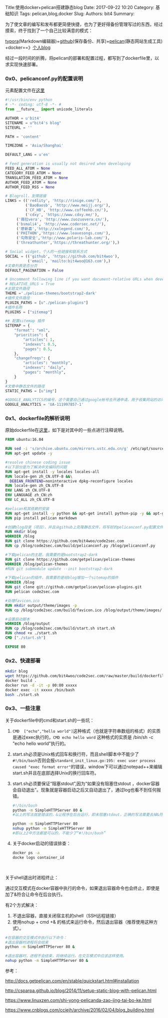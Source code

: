 Title:使用docker+pelican搭建静态blog
Date: 2017-09-22 10:20
Category: 基础知识
Tags: pelican,blog,docker
Slug: 
Authors: bit4
Summary: 



为了使文章的编写和发布都更简便快捷，也为了更好得备份管理写过的东西，经过摸索，终于找到了一个自己比较满意的模式：

[typora](https://www.typora.io/)(Markdown编辑器)+[github](https://github.com/bit4woo/code2sec.com)(保存备份、共享)+[pelican](http://docs.getpelican.com)(静态网站生成工具) +docker==》[个人blog](http://www.code2sec.com/)

经过一段时间的折腾，将pelican的部署和配置过程，都写到了dockerfile里，以求实现快速部署。



### 0x0、pelicanconf.py的配置说明

元素配置文件在[这里](https://github.com/bit4woo/code2sec.com/blob/master/build/pelicanconf.py)

```python
#!/usr/bin/env python
# -*- coding: utf-8 -*- #
from __future__ import unicode_literals

AUTHOR = u'bit4'
SITENAME = u"bit4's blog"
SITEURL = ''

PATH = 'content'

TIMEZONE = 'Asia/Shanghai'

DEFAULT_LANG = u'en'

# Feed generation is usually not desired when developing
FEED_ALL_ATOM = None
CATEGORY_FEED_ATOM = None
TRANSLATION_FEED_ATOM = None
AUTHOR_FEED_ATOM = None
AUTHOR_FEED_RSS = None

# Blogroll，友情链接
LINKS = (('re4lity', 'http://rinige.com/'),
         ('BaoBaosb', 'http://www.meijj.org/'),
         ('CF_HB', 'http://www.coffeehb.cn/'),
         ('cdxy', 'https://www.cdxy.me/'),
	 ('薇拉vera', 'http://www.zuozuovera.cn/'),
	 ('bsmali4', 'http://www.codersec.net/'),
	 ('廖新喜','http://xxlegend.com/'),
	 ('PHITHON','https://www.leavesongs.com/'),
	 ('勾陈安全','http://www.polaris-lab.com/'),
	 ('threathunter','https://threathunter.org/'),)

# Social widget，个人的一些链接和联系方式
SOCIAL = (('github', 'https://github.com/bit4woo'),
          ('email', 'mailto:bit4woo@163.com'),)
#文章列表是否分页
DEFAULT_PAGINATION = False

# Uncomment following line if you want document-relative URLs when developing
# RELATIVE_URLS = True
#主题文件路径
THEME ='./pelican-themes/bootstrap2-dark'
#插件文件路径
PLUGIN_PATHS = [u"./pelican-plugins"]
#插件名称
PLUGINS = ["sitemap"]

## 配置sitemap 插件
SITEMAP = {
    "format": "xml",
    "priorities": {
        "articles": 1,
        "indexes": 0.5,
        "pages": 0.5,
    },
    "changefreqs": {
        "articles": "monthly",
        "indexes": "daily",
        "pages": "monthly",
    }
}
#文章中静态文件的路径
STATIC_PATHS = [u"img"]

#GOOGLE_ANALYTICS的编号，这个需要自己通过google帐号去开通申请，用于收集网站的访问统计之类的信息。 
GOOGLE_ANALYTICS = 'UA-111997857-1'

```



### 0x1、dockerfile的解析说明

原始dockerfile在[这里](https://github.com/bit4woo/code2sec.com/blob/master/build/dockerfile)，如下是对其中的一些点进行注释说明。

```dockerfile
FROM ubuntu:16.04

RUN sed -i 's/archive.ubuntu.com/mirrors.ustc.edu.cn/g' /etc/apt/sources.list
RUN apt-get update -y 

#resolve chinese coding issue
#以下部分是为了解决中文编码的问题
RUN apt-get install -y locales locales-all
RUN locale-gen zh_CN.UTF-8 &&\
  DEBIAN_FRONTEND=noninteractive dpkg-reconfigure locales
RUN locale-gen zh_CN.UTF-8
ENV LANG zh_CN.UTF-8
ENV LANGUAGE zh_CN:zh
ENV LC_ALL zh_CN.UTF-8

#pelican和其依赖的安装
RUN apt-get install -y python && apt-get install python-pip -y && apt-get install git -y
RUN pip install pelican markdown

#创建blog目录（项目），并且从github上克隆静态文件，将写好的pelicanconf.py配置文件进行替换。
RUN mkdir blog
WORKDIR /blog
RUN git clone https://github.com/bit4woo/code2sec.com
RUN cp /blog/code2sec.com/build/pelicanconf.py /blog/pelicanconf.py

#下载pelican的主题，我需要的是bootstrap2-dark
RUN git clone https://github.com/getpelican/pelican-themes
WORKDIR /blog/pelican-themes
#RUN git submodule update --init bootstrap2-dark

#下载pelican的插件，我需要的是给blog增加一个sitemap的插件
WORKDIR /blog
RUN git clone git://github.com/getpelican/pelican-plugins.git
RUN pelican code2sec.com

#处理favicon.ico
RUN mkdir output/theme/images -p
RUN cp /blog/code2sec.com/build/favicon.ico /blog/output/theme/images/

#设置启动脚本
WORKDIR /blog/output
RUN cp /blog/code2sec.com/build/start.sh start.sh
RUN chmod +x ./start.sh
CMD ["./start.sh"]

EXPOSE 80
```



### 0x2、快速部署

```bash
mkdir blog
wget https://github.com/bit4woo/code2sec.com/raw/master/build/dockerfile
docker build .
docker run -d -it -p 80:80 xxxxx
docker exec -it xxxxx /bin/bash
bash ./start.sh
```



### 0x3、一些注意

关于dockerfile中的cmd和start.sh的一些坑：

1. `CMD  ["echo","hello world"]`这种格式（也就是字符串数组的格式）的实质是通过exec执行的，`CMD echo hello word` 这种格式的实质是 /bin/sh -c "echo hello world"执行的。

2. start.sh必须是Unix格式回车和换行符，而且shell脚本中不能少了`#!/bin/bash`否则会报`standard_init_linux.go:195: exec user process caused "exec format error"`的错误，window下可以通过notepad++来编辑start.sh并且在底部选择Unix的换行回车符。

3. start.sh必须要保证“阻塞stdout”,因为“如果没有阻塞住stdout ，docker容器会自动退出”。现象就是容器启动之后又自动退出了，通过log也看不到任何报错。

   ```bash
   #!/bin/bash
   python -m SimpleHTTPServer 80 &
   #以上的写法就是错误的，&让程序在后台运行，即未阻塞stdout，正确的写法需要去掉&符号。感谢皓烟洎铭师傅的指导。

   python -m SimpleHTTPServer 80
   nohup python -m SimpleHTTPServer 80
   #即以上2中方法都是可以的，不能少了“#!/bin/bash”
   ```

4. 关于docker启动的错误排查：

   ```bash
   docker ps -a
   docke logs container_id
   ```

   ​

关于shell退出时进程终止：

通过交互模式在docker容器中执行的命令，如果退出容器命令也会终止，即使是加了&符合让命令在后台执行。

有2个方式解决：

1. 不退出容器，直接关闭宿主机的shell（SSH远程链接）
2. 使用nohup + cmd +& 的格式来运行命令，然后退出容器（推荐使用这种方式）。

```bash
#在容器的交互模式中执行以下命令：
#退出容器时进程将会结束
python -m SimpleHTTPServer 80 &

#退出容器时，进程不会结束，将继续运行。在交互模式中应该这样使用。
nohup python -m SimpleHTTPServer 80 &
```



参考：

http://docs.getpelican.com/en/stable/quickstart.html#installation

http://csparpa.github.io/blog/2014/11/setup-static-blog-with-pelican.html

https://www.linuxzen.com/shi-yong-pelicanda-zao-jing-tai-bo-ke.html

https://www.cnblogs.com/cciejh/archive/2016/02/04/blog_building.html